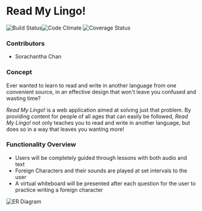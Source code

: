 # Read My Lingo!

![Build Status](https://codeship.com/projects/607a0d10-42b3-0133-f146-1eb5f82d52fc/status?branch=master)![Code Climate](https://codeclimate.com/github/justinhuynh/does-it-fit.png) ![Coverage Status](https://coveralls.io/repos/justinhuynh/does-it-fit/badge.png)

### Contributors

* Sorachantha Chan

### Concept

Ever wanted to learn to read and write in another language from one convenient source, in an effective design that won't leave you confused and wasting time?

_Read My Lingo!_ is a web application aimed at solving just that problem. By providing content for people of all ages that can easily be followed, _Read My Lingo!_ not only teaches you to read and write in another language, but does so in a way that leaves you wanting more!

### Functionality Overview

* Users will be completely guided through lessons with both audio and text
* Foreign Characters and their sounds are played at set intervals to the user
* A virtual whiteboard will be presented after each question for the user to practice writing a foreign character

![ER Diagram](http://imgur.com/umt72PY)
